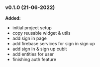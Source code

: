 ### v0.1.0 (21-06-2022)
**Added:**
- initial project setup
- copy reusable widget & utils
- add sign in page
- add firebase services for sign in sign up
- add sign in & sign up cubit
- add entities for user 
- finishing auth feature